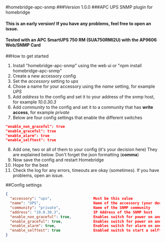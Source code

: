 #homebridge-apc-snmp
###Version 1.0.0
###APC UPS SNMP plugin for homebridge

#### **This is an early version! If you have any problems, feel free to open an issue.**
#### Tested with an APC SmartUPS 750 RM (SUA750RMI2U) with the AP9606 Web/SNMP Card


##How to get started
1. Install "homebridge-apc-snmp" using the web ui or "npm install homebridge-apc-snmp"
2. Create a new accessory config
3. Set the *accessory* setting to *ups*
4. Chose a name for your accessory using the *name* setting, for example *UPS*
5. Add *address* to the config and set it to your address of the snmp host, for example *10.0.30.3*
6. Add *community* to the config and set it to a community that has **write access**, for example *private*
7. Below are four config settings that enable the different switches
```json
"enable_non_graceful": true
"enable_graceful": true
"enable_alarm": true
"enable_selftest": true
```
8. Add one, two or all of them to your config (it's your decision here) They are explained below. Don't forget the json formatting (**comma**)
9. Now save the config and restart Homebridge
10. Hope for the best
11. Check the log for any errors, timeouts are okay (sometimes). If you have problems, open an issue.

##Config settings
```json
{
  "accessory": "ups",                   Must be this value
  "name": "UPS",                        Name of the accessory (your decision)
  "community": "private",               Name of the SNMP community
  "address": "10.0.30.3",               IP Address of the SNMP host
  "enable_non_graceful": true,          Enables switch for power on and off
  "enable_graceful": true,              Enables switch for power on and gracefully off
  "enable_alarm": true,                 Enables switch for alarm on and off
  "enable_selftest": true               Enabled switch to start a selftest
}
```